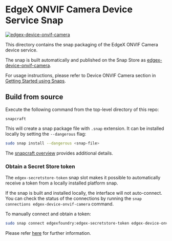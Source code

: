 # EdgeX ONVIF Camera Device Service Snap
[![edgex-device-onvif-camera](https://snapcraft.io/edgex-device-onvif-camera/badge.svg)](https://snapcraft.io/edgex-device-onvif-camera)

This directory contains the snap packaging of the EdgeX ONVIF Camera device service.

The snap is built automatically and published on the Snap Store as [edgex-device-onvif-camera].

For usage instructions, please refer to Device ONVIF Camera section in [Getting Started using Snaps][docs].

## Build from source
Execute the following command from the top-level directory of this repo:
```
snapcraft
```

This will create a snap package file with `.snap` extension. It can be installed locally by setting the `--dangerous` flag:
```bash
sudo snap install --dangerous <snap-file>
```

The [snapcraft overview](https://snapcraft.io/docs/snapcraft-overview) provides additional details.

### Obtain a Secret Store token
The `edgex-secretstore-token` snap slot makes it possible to automatically receive a token from a locally installed platform snap.

If the snap is built and installed locally, the interface will not auto-connect. You can check the status of the connections by running the `snap connections edgex-device-onvif-camera` command.

To manually connect and obtain a token:
```bash
sudo snap connect edgexfoundry:edgex-secretstore-token edgex-device-onvif-camera:edgex-secretstore-token
```

Please refer [here][secret-store-token] for further information.


[edgex-device-onvif-camera]: https://snapcraft.io/edgex-device-onvif-camera
[docs]: https://docs.edgexfoundry.org/2.2/getting-started/Ch-GettingStartedSnapUsers/#device-onvif-camera
[secret-store-token]: https://docs.edgexfoundry.org/2.2/getting-started/Ch-GettingStartedSnapUsers/#secret-store-token
